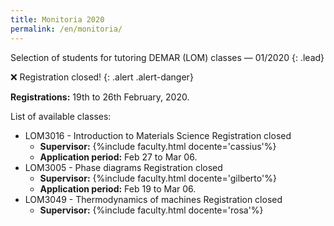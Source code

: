 ```yaml
---
title: Monitoria 2020
permalink: /en/monitoria/
---
```


Selection of students for tutoring DEMAR (LOM) classes &mdash; 01/2020
{: .lead}

:x: Registration closed!
{: .alert .alert-danger}

**Registrations:** 19th to 26th February, 2020.

List of available classes:

- LOM3016 - Introduction to Materials Science <span class='badge badge-warning'>Registration closed</span>
  - **Supervisor:** {%include faculty.html docente='cassius'%}
  - **Application period:** Feb 27 to Mar 06.
- LOM3005 - Phase diagrams <span class='badge badge-warning'>Registration closed</span>
  - **Supervisor:** {%include faculty.html docente='gilberto'%} 
  - **Application period:** Feb 19 to Mar 06.
- LOM3049 - Thermodynamics of machines <span class='badge badge-warning'>Registration closed</span>
    - **Supervisor:** {%include faculty.html docente='rosa'%}
